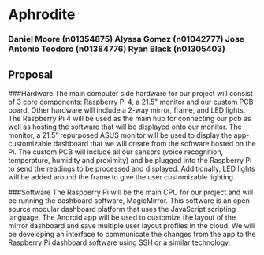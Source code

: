 # Aphrodite
### Daniel Moore (n01354875) Alyssa Gomez (n01042777) Jose Antonio Teodoro (n01384776) Ryan Black (n01305403)

## Proposal
###Hardware
The main computer side hardware for our project will consist of 3 core components: Raspberry Pi 4, a 21.5" monitor and our custom PCB board. Other hardware will include a 2-way mirror, frame, and LED lights. The Raspberry Pi 4 will be used as the main hub for connecting our pcb as well as hosting the software that will be displayed onto our monitor. The monitor, a 21.5” repurposed ASUS monitor will be used to display the app-customizable dashboard that we will create from the software hosted on the Pi. The custom PCB will include all our sensors (voice recognition, temperature, humidity and proximity) and be plugged into the Raspberry Pi to send the readings to be processed and displayed. Additionally, LED lights will be added around the frame to give the user customizable lighting.

###Software
The Raspberry Pi will be the main CPU for our project and will be running the dashboard software, MagicMirror. This software is an open source modular dashboard platform that uses the JavaScript scripting language. The Android app will be used to customize the layout of the mirror dashboard and save multiple user layout profiles in the cloud. We will be developing an interface to communicate the changes from the app to the Raspberry Pi dashboard software using SSH or a similar technology.
